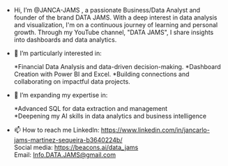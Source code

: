 - Hi, I’m @JANCA-JAMS , a passionate Business/Data Analyst and founder of the brand DATA JAMS. With a deep interest in data analysis and visualization, I'm on a continuous journey of learning and personal growth. Through my YouTube channel, "DATA JAMS", I share insights into dashboards and data analytics.
  
- 👀 I’m particularly interested in:

  *Financial Data Analysis and data-driven decision-making.
  *Dashboard Creation with Power BI and Excel.
  *Building connections and collaborating on impactful data projects.

- 🌱 I’m expanding my expertise in:

  *Advanced SQL for data extraction and management                                                                                                                                                                               
  *Deepening my AI skills in data analytics and business intelligence
  
- 📫 How to reach me
    LinkedIn: https://www.linkedin.com/in/jancarlo-jams-martinez-sequeira-b3640224b/                                                                                                                                             
    Social media: https://beacons.ai/data_jams                                                                                                                                                                                   
    Email: 	Info.DATA.JAMS@gmail.com
  

<!---
JANCA-JAMS/JANCA-JAMS is a ✨ special ✨ repository because its `README.md` (this file) appears on your GitHub profile.
You can click the Preview link to take a look at your changes.
--->
